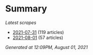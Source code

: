 # Summary
*Latest scrapes*
* [2021-07-31](https://github.com/nuuuwan/news_lk/blob/data/news_lk.2021-07-31.json) (119 articles)
* [2021-08-01](https://github.com/nuuuwan/news_lk/blob/data/news_lk.2021-08-01.json) (57 articles)

*Generated at 12:09PM, August 01, 2021*